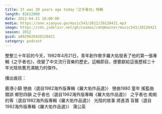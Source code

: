 ```yaml
---
title: It was 30 years ago today「之乎者也」特輯
length: 82612000
date: 2012-04-21 18:00:00
media: https://one.xiaoyuu.ga/music543/2012/20120421.mp3
image: https://cdn.jsdelivr.net/gh/coxmos/cdn@master/music543/20120421.jpg
season: 2012
guid: a8929626420120421
category: podcast
---
```


整整三十年前的今天，1982年4月21日，青年創作歌手羅大佑發表了他的第一張專輯《之乎者也》，改變了中文流行音樂的歷史。這輯節目，便要獻給這張歷經三十年光陰依舊充滿魅力的傑作。

播出曲目：

鹿港小鎮
戀曲（選自1982海外版專輯《羅大佑作品選》）
戀曲1980
童年
搖籃曲
錯誤
鄉愁四韻
之乎者也（選自1982海外版專輯《羅大佑作品選》）
之乎者也
痴痴的等（選自1982海外版專輯《羅大佑作品選》）
光陰的故事
將進酒
盲聾（選自1982海外版專輯《羅大佑作品選》）
蒲公英
